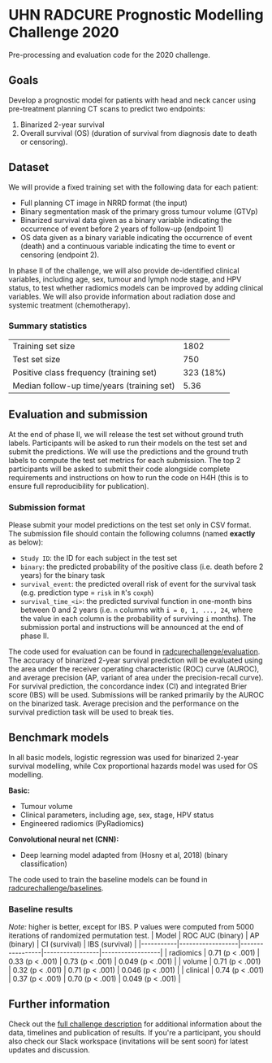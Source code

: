 # UHN RADCURE Prognostic Modelling Challenge 2020
Pre-processing and evaluation code for the 2020 challenge.

## Goals
Develop a prognostic model for patients with head and neck cancer using pre-treatment planning CT scans to predict two endpoints:
1. Binarized 2-year survival 
2. Overall survival (OS) (duration of survival from diagnosis date to death or censoring).

## Dataset
We will provide a fixed training set with the following data for each patient:
- Full planning CT image in NRRD format (the input)
- Binary segmentation mask of the primary gross tumour volume (GTVp)
- Binarized survival data given as a binary variable indicating the occurrence of event before 2 years of follow-up (endpoint 1)
- OS data given as a binary variable indicating the occurrence of event (death) and a continuous variable indicating the time to event or censoring (endpoint 2).

In phase II of the challenge, we will also provide de-identified clinical variables, including age, sex, tumour and lymph node stage, and HPV status, to test whether radiomics models can be improved by adding clinical variables. We will also provide information about radiation dose and systemic treatment (chemotherapy).

### Summary statistics
|                                            |           |
|--------------------------------------------|-----------|
| Training set size                          | 1802      |
| Test set size                              | 750       |
| Positive class frequency (training set)    | 323 (18%) |
| Median follow-up time/years (training set) | 5.36      |


## Evaluation and submission
At the end of phase II, we will release the test set without ground truth labels. Participants will be asked to run their models on the test set and submit the predictions. We will use the predictions and the ground truth labels to compute the test set metrics for each submission. The top 2 participants will be asked to submit their code alongside complete requirements and instructions on how to run the code on H4H (this is to ensure full reproducibility for publication).

### Submission format
Please submit your model predictions on the test set only in CSV format. The submission file should contain the following columns (named **exactly** as below):
- `Study ID`: the ID for each subject in the test set
- `binary`: the predicted probability of the positive class (i.e. death before 2 years) for the binary task
- `survival_event`: the predicted overall risk of event for the survival task (e.g. prediction type = `risk` in `R`'s `coxph`)
- `survival_time_<i>`: the predicted survival function in one-month bins between 0 and 2 years (i.e. `n` columns with `i = 0, 1, ..., 24`, where the value in each column is the probability of surviving `i` months).
The submission portal and instructions will be announced at the end of phase II.

The code used for evaluation can be found in [radcurechallenge/evaluation](radcurechallenge/evaluation). The accuracy of binarized 2-year survival prediction will be evaluated using the area under the receiver operating characteristic (ROC) curve (AUROC), and average precision (AP, variant of area under the precision-recall curve). For survival prediction, the concordance index (CI) and integrated Brier score (IBS) will be used.
Submissions will be ranked primarily by the AUROC on the binarized task. Average precision and the performance on the survival prediction task will be used to break ties.

## Benchmark models
In all basic models, logistic regression was used for binarized 2-year survival modelling, while Cox proportional hazards model was used for OS modelling.

**Basic:**
- Tumour volume
- Clinical parameters, including age, sex, stage, HPV status
- Engineered radiomics (PyRadiomics)

**Convolutional neural net (CNN):**
- Deep learning model adapted from (Hosny et al, 2018) (binary classification)

The code used to train the baseline models can be found in [radcurechallenge/baselines](radcurechallenge/baselines).

### Baseline results
*Note:* higher is better, except for IBS. P values were computed from 5000 iterations of randomized permutation test.
| Model     | ROC AUC (binary) | AP (binary)     | CI (survival)   | IBS (survival)   |
|-----------|------------------|-----------------|-----------------|------------------|
| radiomics | 0.71 (p < .001)  | 0.33 (p < .001) | 0.73 (p < .001) | 0.049 (p < .001) |
| volume    | 0.71 (p < .001)  | 0.32 (p < .001) | 0.71 (p < .001) | 0.046 (p < .001) |
| clinical  | 0.74 (p < .001)  | 0.37 (p < .001) | 0.70 (p < .001) | 0.049 (p < .001) |

## Further information
Check out the [full challenge description](https://docs.google.com/document/d/1_mVnvOpHnM3UbAqiK08O57IejQsrhfDt8IQqDG6uNwU/edit?usp=sharing) for additional information about the data, timelines and publication of results. If you're a participant, you should also check our Slack workspace (invitations will be sent soon) for latest updates and discussion.

